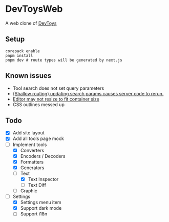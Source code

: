 # DevToysWeb

A web clone of [DevToys](https://github.com/veler/DevToys)

## Setup

```shell
corepack enable
pnpm install
pnpm dev # route types will be generated by next.js
```

## Known issues

- Tool search does not set query parameters
- [(Shallow routing) updating search params causes server code to rerun.](https://github.com/vercel/next.js/issues/49668)
- [Editor may not resize to fit container size](https://github.com/suren-atoyan/monaco-react/issues/346)
- CSS outlines messed up

## Todo

- [x] Add site layout
- [x] Add all tools page mock
- [ ] Implement tools
  - [x] Converters
  - [x] Encoders / Decoders
  - [x] Formatters
  - [x] Generators
  - [ ] Text
    - [x] Text Inspector
    - [ ] Text Diff
  - [ ] Graphic
- [ ] Settings
  - [x] Settings menu item
  - [x] Support dark mode
  - [ ] Support i18n
